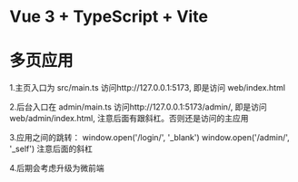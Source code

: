 # Vue 3 + TypeScript + Vite

# 多页应用 
1.主页入口为 src/main.ts 
  访问http://127.0.0.1:5173, 即是访问 web/index.html

2.后台入口在 admin/main.ts
  访问http://127.0.0.1:5173/admin/, 即是访问 web/admin/index.html, 注意后面有跟斜杠。否则还是访问的主应用

3.应用之间的跳转：
  window.open('/login/', '_blank')
  window.open('/admin/', '_self')
  注意后面的斜杠

4.后期会考虑升级为微前端
